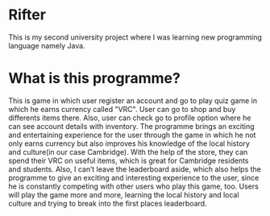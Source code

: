 # Rifter
This is my second university project where I was learning new programming language namely Java.

# What is this programme?
This is game in which user register an account and go to play quiz game in which he earns currency called "VRC". User can go to shop and buy differents items there. Also, user can check go to profile option where he can see account details with inventory. The programme brings an exciting and entertaining experience for the user through the game in which he not only earns currency but also improves his knowledge of the local history and culture(in our case Cambridge). With the help of the store, they can spend their VRC on useful items, which is great for Cambridge residents and students. Also, I can’t leave the leaderboard aside, which also helps the programme to give an exciting and interesting experience to the user, since he is constantly competing with other users who play this game, too. Users will play the game more and more, learning the local history and local culture and trying to break into the first places leaderboard.
